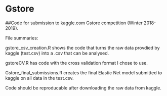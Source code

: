 # Gstore

##Code for submission to kaggle.com Gstore competition (Winter 2018-2019). 

File summaries:

gstore_csv_creation.R shows the code that turns the raw data provdied by kaggle (test.csv) into a .csv that can be analysed. 

gstoreCV.R has code with the cross validation format I chose to use. 

Gstore_final_submissions.R creates the final Elastic Net model submitted to kaggle on all data in the test.csv.

Code should be reproducable after downloading the raw data from kaggle.
